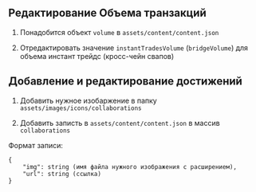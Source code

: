 ## Редактирование Объема транзакций

1. Понадобится  объект `volume` в `assets/content/content.json` 
   
2. Отредактировать значение `instantTradesVolume` (`bridgeVolume`) для объема инстант трейдс (кросс-чейн свапов)

## Добавление и редактирование достижений

1. Добавить нужное изобаржение в папку
   ```assets/images/icons/collaborations```

2. Добавить записть в `assets/content/content.json` в массив `collaborations`

Формат записи:
```
{
    "img": string (имя файла нужного изображения с расширением),
    "url": string (ссылка)
}
```


